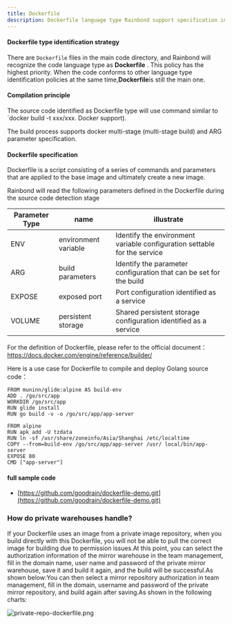 ```yaml
---
title: Dockerfile
description: Dockerfile language type Rainbond support specification introduction
---
```


#### Dockerfile type identification strategy

There are `Dockerfile` files in the main code directory, and Rainbond will recognize the code language type as **Dockerfile** . This policy has the highest priority. When the code conforms to other language type identification policies at the same time,**Dockerfile**is still the main one.

#### Compilation principle

The source code identified as Dockerfile type will use command similar to \`docker build -t xxx/xxx. Docker support).

The build process supports docker multi-stage (multi-stage build) and ARG parameter specification.

#### Dockerfile specification

Dockerfile is a script consisting of a series of commands and parameters that are applied to the base image and ultimately create a new image.

Rainbond will read the following parameters defined in the Dockerfile during the source code detection stage

| Parameter Type | name                 | illustrate                                                               |
| -------------- | -------------------- | ------------------------------------------------------------------------ |
| ENV            | environment variable | Identify the environment variable configuration settable for the service |
| ARG            | build parameters     | Identify the parameter configuration that can be set for the build       |
| EXPOSE         | exposed port         | Port configuration identified as a service                               |
| VOLUME         | persistent storage   | Shared persistent storage configuration identified as a service          |

For the definition of Dockerfile, please refer to the official document： <a href="https://docs.docker.com/engine/reference/builder/">https://docs.docker.com/engine/reference/builder/</a>

Here is a use case for Dockerfile to compile and deploy Golang source code：

```
FROM muninn/glide:alpine AS build-env
ADD . /go/src/app
WORKDIR /go/src/app
RUN glide install
RUN go build -v -o /go/src/app/app-server

FROM alpine
RUN apk add -U tzdata
RUN ln -sf /usr/share/zoneinfo/Asia/Shanghai /etc/localtime
COPY --from=build-env /go/src/app/app-server /usr/ local/bin/app-server
EXPOSE 80
CMD ["app-server"]
```

#### full sample code

- [https://github.com/goodrain/dockerfile-demo.git](https://github.com/goodrain/dockerfile-demo.git)

### How do private warehouses handle?

If your Dockerfile uses an image from a private image repository, when you build directly with this Dockerfile, you will not be able to pull the correct image for building due to permission issues.At this point, you can select the authorization information of the mirror warehouse in the team management, fill in the domain name, user name and password of the private mirror warehouse, save it and build it again, and the build will be successful.As shown below:You can then select a mirror repository authorization in team management, fill in the domain, username and password of the private mirror repository, and build again after saving.As shown in the following charts:

![private-repo-dockerfile.png](https://grstatic.oss-cn-shanghai.aliyuncs.com/docs/5.8/docs/use-manual/component-create/language-support/private-repo-dockerfile.png)
